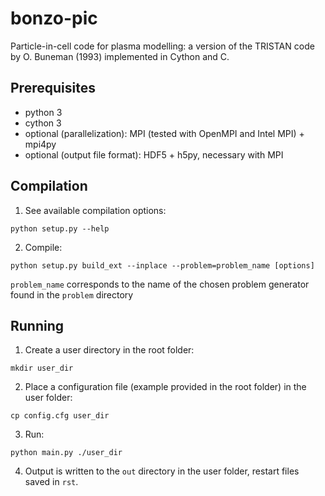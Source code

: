 # bonzo-pic

Particle-in-cell code for plasma modelling: a version of the TRISTAN code by O. Buneman (1993) implemented in Cython and C.

## Prerequisites

- python 3
- cython 3
- optional (parallelization): MPI (tested with OpenMPI and Intel MPI) + mpi4py
- optional (output file format): HDF5 + h5py, necessary with MPI

## Compilation

1) See available compilation options:
```
python setup.py --help 
```
2) Compile:
```
python setup.py build_ext --inplace --problem=problem_name [options]
```
``problem_name`` corresponds to the name of the chosen problem generator found in the ``problem`` directory

## Running

1) Create a user directory in the root folder:
```
mkdir user_dir
```
2) Place a configuration file (example provided in the root folder) in the user folder:
```
cp config.cfg user_dir
```
3) Run: 
```
python main.py ./user_dir
```
4) Output is written to the ``out`` directory in the user folder, restart files saved in ``rst``.

